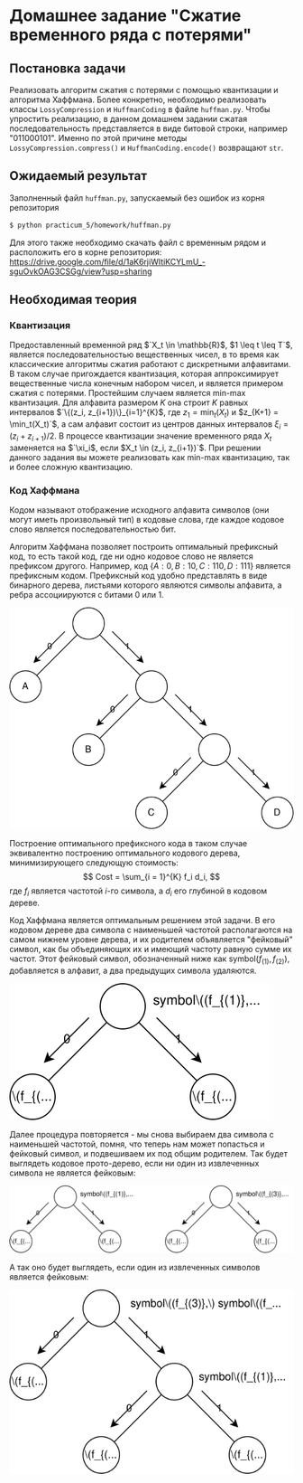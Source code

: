# Домашнее задание "Сжатие временного ряда с потерями"

## Постановка задачи

Реализовать алгоритм сжатия с потерями с помощью квантизации и алгоритма Хаффмана. Более конкретно, необходимо реализовать классы `LossyCompression` и `HuffmanCoding` в файле `huffman.py`. Чтобы упростить реализацию, в данном домашнем задании сжатая последовательность представляется в виде битовой строки, например "011000101". Именно по этой причине методы `LossyCompression.compress()` и `HuffmanCoding.encode()` возвращают `str`. 

## Ожидаемый результат

Заполненный файл `huffman.py`, запускаемый без ошибок из корня репозитория
```bash
$ python practicum_5/homework/huffman.py
```
Для этого также необходимо скачать файл с временным рядом и расположить его в корне репозитория: https://drive.google.com/file/d/1aK6rjiWItiKCYLmU_-sguOvkOAG3CSGg/view?usp=sharing 

## Необходимая теория

### Квантизация

Предоставленный временной ряд $`X_t \in \mathbb{R}$, $1 \leq t \leq T`$, является последовательностью вещественных чисел, в то время как классические алгоритмы сжатия работают с дискретными алфавитами.
В таком случае пригождается квантизация, которая аппроксимирует вещественные числа конечным набором чисел, и является примером сжатия с потерями.
Простейшим случаем является min-max квантизация.
Для алфавита размером $`K`$ она строит $`K`$ равных интервалов $`\{(z_i, z_{i+1})\}_{i=1}^{K}$, где $z_1 = \min_t(X_t)$ и $z_{K+1} = \min_t(X_t)`$, а сам алфавит состоит из центров данных интервалов $`\xi_i = (z_i + z_{i+1}) / 2`$.
В процессе квантизации значение временного ряда $`X_t`$ заменяется на $`\xi_i$, если $X_t \in (z_i, z_{i+1})`$.
При решении данного задания вы можете реализовать как min-max квантизацию, так и более сложную квантизацию.

### Код Хаффмана

Кодом называют отображение исходного алфавита символов (они могут иметь произвольный тип) в кодовые слова, где каждое кодовое слово является последовательностью бит.

Алгоритм Хаффмана позволяет построить оптимальный префиксный код, то есть такой код, где ни одно кодовое слово не является префиксом другого. Например, код $\{A: 0, B: 10, C: 110, D: 111\}$ является префиксным кодом.
Префиксный код удобно представлять в виде бинарного дерева, листьями которого являются символы алфавита, а ребра ассоциируются с битами 0 или 1.

![huffman tree](images/huffman_tree.svg)

Построение оптимального префиксного кода в таком случае эквивалентно построению оптимального кодового дерева, минимизирующего следующую стоимость:
$$
Cost = \sum_{i = 1}^{K} f_i d_i,
$$
где $f_i$ является частотой $i$-го символа, а $d_i$ его глубиной в кодовом дереве.

Код Хаффмана является оптимальным решением этой задачи.
В его кодовом дереве два символа с наименьшей частотой располагаются на самом нижнем уровне дерева, и их родителем объявляется "фейковый" символ, как бы объединяющих их и имеющий частоту равную сумме их частот.
Этот фейковый символ, обозначенный ниже как symbol$(f_{(1)}, f_{(2)})$, добавляется в алфавит, а два предыдущих символа удаляются.

![huffman tree](images/huffman_1.svg)

Далее процедура повторяется - мы снова выбираем два символа с наименьшей частотой, помня, что теперь нам может попасться и фейковый символ, и подвешиваем их под общим родителем.
Так будет выглядеть кодовое прото-дерево, если ни один из извлеченных символа не является фейковым:

![huffman tree](images/huffman_2_1.svg)

А так оно будет выглядеть, если один из извлеченных символов является фейковым:

![huffman tree](images/huffman_2_2.svg)

